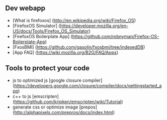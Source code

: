 ## Dev webapp

 * [What is firefoxos] (http://en.wikipedia.org/wiki/Firefox_OS)
 * [FirefoxOS Simulator] (https://developer.mozilla.org/en-US/docs/Tools/Firefox_OS_Simulator)
 * [FirefoxOS Boilerplate App] (https://github.com/robnyman/Firefox-OS-Boilerplate-App)
 * [FxosBMI] (https://github.com/gasolin/fxosbmi/tree/indexedDB)
 * [App FAQ] (https://wiki.mozilla.org/B2G/FAQ/Apps)

## Tools to protect your code

 * js to optimized js [google closure compiler] (https://developers.google.com/closure/compiler/docs/gettingstarted_app)
 * c++ to js [emscripten] (https://github.com/kripken/emscripten/wiki/Tutorial)
 * generate css or optimize image [prepos] (http://alphapixels.com/prepros/docs/index.html)
